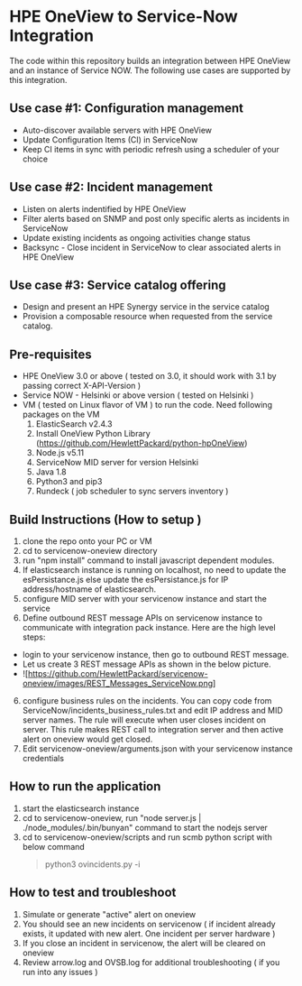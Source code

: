 # HPE OneView to Service-Now Integration
The code within this repository builds an integration between HPE OneView and an instance of Service NOW.
The following use cases are supported by this integration.

## Use case #1: Configuration management

- Auto-discover available servers with HPE OneView
- Update Configuration Items (CI) in ServiceNow
- Keep CI items in sync with periodic refresh using a scheduler of your choice

## Use case #2: Incident management

- Listen on alerts indentified by HPE OneView
- Filter alerts based on SNMP and post only specific alerts as incidents in ServiceNow 
- Update existing incidents as ongoing activities change status
- Backsync - Close incident in ServiceNow to clear associated alerts in HPE OneView

## Use case #3: Service catalog offering

- Design and present an HPE Synergy service in the service catalog
- Provision a composable resource when requested from the service catalog. 

## Pre-requisites

- HPE OneView 3.0 or above ( tested on 3.0, it should work with 3.1 by passing correct X-API-Version )
- Service NOW - Helsinki  or above version ( tested on Helsinki )
- VM ( tested on Linux flavor of VM ) to run the code. Need following packages on the VM
    1. ElasticSearch v2.4.3
    2. Install OneView Python Library (https://github.com/HewlettPackard/python-hpOneView)
    3. Node.js v5.11 
    4. ServiceNow MID server for version Helsinki
    5. Java 1.8
    6. Python3 and pip3
    7. Rundeck ( job scheduler to sync servers inventory )

## Build Instructions (How to setup )
1. clone the repo onto your PC or VM
2. cd to servicenow-oneview directory
3. run "npm install" command to install javascript dependent modules.
4. If elasticsearch instance is running on localhost, no need to update the esPersistance.js else update the esPersistance.js for IP address/hostname of elasticsearch. 
5. configure MID server with your servicenow instance and start the service
5. Define outbound REST message APIs on servicenow instance to communicate with integration pack instance. Here are the high level steps:
 - login to your servicenow instance, then go to outbound REST message. 
 - Let us create 3 REST message APIs as shown in the below picture. 
 - ![https://github.com/HewlettPackard/servicenow-oneview/images/REST_Messages_ServiceNow.png]
6. configure business rules on the incidents. You can copy code from ServiceNow/incidents_business_rules.txt and edit IP address and MID server names. The rule will execute when user closes incident on server. This rule makes REST call to integration server and then active alert on oneview would get closed.
7. Edit servicenow-oneview/arguments.json with your servicenow instance credentials

## How to run the application  
1. start the elasticsearch instance
2. cd to servicenow-oneview, run "node server.js |  ./node_modules/.bin/bunyan" command to start the nodejs server
3. cd to servicenow-oneview/scripts and run scmb python script with below command
   >python3 ovincidents.py -i <path to arguments.json>

## How to test and troubleshoot
1. Simulate or generate "active" alert on oneview
2. You should see an new incidents on servicenow ( if incident already exists, it updated with new alert. One incident per server hardware )
3. If you close an incident in servicenow, the alert will be cleared on oneview
4. Review arrow.log and OVSB.log for additional troubleshooting ( if you run into any issues )

